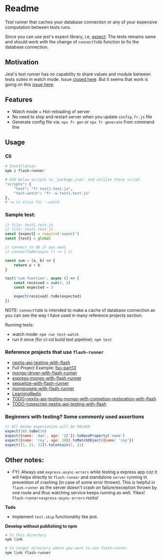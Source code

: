 # Readme

Test runner that caches your database connection or any of your expensive computation between tests runs.

Since you can use jest's expect library, i.e, [expect](https://www.npmjs.com/package/expect). The tests remains same and should work with the change of `connectToDb` function to fix the database connection.

## Motivation

Jest's test runner has no capability to share values and module between tests suites in watch mode. Issue [closed here](https://github.com/facebook/jest/issues/6800). But it seems that work is going on this [issue here](https://github.com/facebook/jest/issues/7184).

## Features

- Watch mode + Hot-reloading of server
- No need to stop and restart server when you update `config.fr.js` file
- Generate config file via: `npx fr gen` or `npx fr generate` from command line

## Usage

### Cli

```bash
# Installation
npm i flash-runner

# Add below scripts to `package.json` and utilise those script
"scripts": {
	"test": "fr test1.test.js",
	"test-watch": "fr -w test1.test.js"
},
# -w is alias for --watch
```

### Sample test:

```js
// file: test1.test.js
// file: test1.test.js
const {expect} = require('expect')
const {test} = global

// Connect to db if you want
// connectToDb(async () => { })

const sum = (a, b) => {
	return a + b
}

test('sum function', async () => {
	const received = sum(1, 2)
	const expected = 3

	expect(received).toBe(expected)
})
```

NOTE: `connectToDb` is intended to make a cache of database connection as you can see the way I have used in many reference projects section.

Running tests:

- watch mode: `npm run test-watch`
- run it once (for ci-cd build test pipeline): `npm test`

### Reference projects that use `flash-runner`

- [nextjs-api-testing-with-flash](https://github.com/sahilrajput03/nextjs-examples-testing/tree/master/testing-backend-api/api-testing-with-flash)
- Full Project Example: [fso-part13](https://github.com/sahilrajput03/learning_sql/tree/main/fso-part13)
- [mongo-driver-with-flash-runner](https://github.com/sahilrajput03/learning-monogo-and-mongoosejs/tree/master/mongo-driver-with-flash-runner)
- [express-mongo-with-flash-runner](https://github.com/sahilrajput03/learn-express/tree/main/express-mongo-with-flash-runner)
- [sequelize-with-flash-runner](https://github.com/sahilrajput03/learning_sql/tree/main/sequelize-with-flash-runner)
- [mongoosejs-with-flash-runner](https://github.com/sahilrajput03/learning-monogo-and-mongoosejs/tree/master/mongoosejs-with-flash-runner)
- [LearningRedis](https://github.com/sahilrajput03/LearningRedis)
- [TODO-nextjs-api-testing-mongo-with-connetion-restoration-with-flash](#)
- [TODO-typescript-nextjs-api-testing-with-flash](#)

### Beginners with testing? Some commonly used assertions

```js
// All below expectation will be PASSED
expect(10).toBe(10)
expect({name: 'dan', age: '22'}).toHaveProperty('name')
expect({name: 'roy', age: 10}).toMatchObject({name: 'roy'})
expect([1, 21, 31]).toContain(1, 21)
```

## Other notes:

- FYI: Always use `express-async-errors` while testing a express app coz it will helps directly to `flash-runner` and standalone `server` running in prevention of crashing (in case of some error thrown). This is helpful in `flash-runner` as the server doesn't crash on failure/exception thrown by one route and thus watching service keeps running as well. Yikes! `Flash-runner`+`express-async-errors` rocks!

**Todo**

- Implement `test.skip` functionality like jest.

**Develop without publishing to npm**

```bash
# In this directory
npm link

# In target directory where you want to use flash-runner
npm link flash-runner
```
